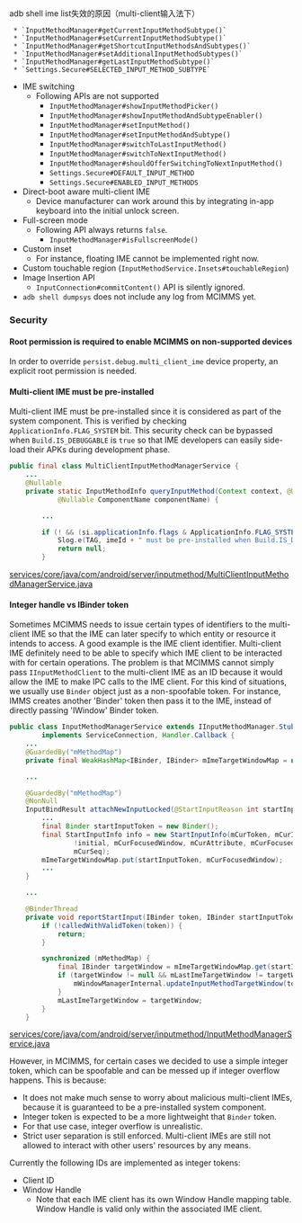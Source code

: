 <!-- Copyright (C) 2018 The Android Open Source Project

     Licensed under the Apache License, Version 2.0 (the "License");
     you may not use this file except in compliance with the License.
     You may obtain a copy of the License at
    
          http://www.apache.org/licenses/LICENSE-2.0
    
     Unless required by applicable law or agreed to in writing, software
     distributed under the License is distributed on an "AS IS" BASIS,
     WITHOUT WARRANTIES OR CONDITIONS OF ANY KIND, either express or implied.
     See the License for the specific language governing permissions and
     limitations under the License.


# Multi Client Input Method Editors

## History of Multi Client Input Method Editors (Multi Client IMEs)

An advanced multi-display support is requested for certain Android form-factors so that user(s) can type text on each display at the same time without losing software keyboard focus in other displays (hereafter called "multi-client scenario"). This is not possible in Android IMEs built on top of `InputMethodService` class. The assumption that a single IME client can be focused at the same time was made before Android IME APIs were introduced in Android 1.5 and many public APIs in `InputMethodService` have already relied heavily on that assumption (hereafter called "single-client scenario"). Updating `InputMethodService` class to support multi-client scenario is, however, quite challenging because:

 1. doing so would introduce an unacceptable amount of complexity into `InputMethodService`, which is already hard to maintain,
 2. IME developers still need to update their implementation to be able to support parallel requests from multiple focused IME client, which may require non-trivial redesign in their side (e.g. input decoder, typing history database, ...), and
 3. actual use cases for multi IME clients are expected to be evolved rapidly hence the new protocol is not yet stable and not yet ready to be exposed as public APIs.

Thus the first decision we made was that to support such special multi-display environments a new type of IME (hereafter called "multi-client IME") needs to be designed and implemented rather than reusing `InputMethodService` public class. On top of this decision, following decisions were also made:

 * Multi-client IME V1 will be built on top of private APIs. This means:
   * Multi-client IME must be pre-installed into the system. They cannot be distributed via application store since protocol compatibility is not guaranteed across devices and releases.
   * The system should trust multi-client IME to some extent. System integrators are responsible for making sure that the pre-installed multi-client IME works as expected.
 * Unlike `InputMethodService`, multiple multi-client IMEs cannot be enabled. The system pre-installs only one multi-client IME.
 * Punt some special features of Android IMEs (e.g. fullscreen mode, InputMethodSubtype, ...) from V1 goal unless someone actually requests those features for multi-client IME scenario.
 * Introduce `MultiClientInputMethodManagerService` (MCIMMS) for multi-client IME scenario and use it instead of `InputMethodManagerService` (IMMS) when a certain runtime flag is enabled at the device boot time. This means:
   * basically no risk for single-client scenario,
   * the feature can be easily deprecated, and
   * it forces us to rewrite IME system server, which is expected to be a good chance to reconsider what Android IME protocol should look like.
 * Most of form-factors such as Phones and TVs continue to use IMMS and support at most one focused IME client even under multi-display environment.


## How to test

For multi-client IME to properly work, an internal boolean resource `com.android.internal.R.bool.config_perDisplayFocusEnabled` needs to be `true`. Since this value cannot be overridden at the run time, you may need to rebuild the system image to enable per-display focus mode.

As for multi-client IME mode itself, you can enable multi-client IME mode just by setting a valid component name that supports multi-client IME protocol to the system property `persist.debug.multi_client_ime`, as long as `android.os.Build.IS_DEBUGGABLE` returns `true` and you can have root access. Reboot is required for this to take effect.

```shell
# Build and install a sample multi-client IME
make -j MultiClientInputMethod
adb install -r $OUT/system/priv-app/MultiClientInputMethod/MultiClientInputMethod.apk

# Enable multi-client IME for the side-loaded sample multi-client IME
adb root
adb shell setprop persist.debug.multi_client_ime com.example.android.multiclientinputmethod/.MultiClientInputMethod
adb reboot
```

To disable multi-client IME on non-supported devices again, just clear `persist.debug.multi_client_ime` as follows. Reboot is still required for this to take effect.

```shell
# Disable multi-client IME again
adb root
adb shell "setprop persist.debug.multi_client_ime ''"
adb reboot
```

## How to develop multi-client IMEs

There is a sample multi-client IME in `development/samples/MultiClientInputMethod/`.

## Versioning

Neither forward nor backward compatibility is guaranteed in multi-client IME APIs. The system integrator is responsible for making sure that both the system and pre-installed multi-client IME are compatible with each other every time the system image is updated.

## Implementation note
``
### Unsupported features

 * VR IME
   * `VrManager#setVrInputMethod()` system API is not supported.
 * InputMethodSubtype
   * Following APIs are not supported
     * `InputMethodManager#getEnabledInputMethodSubtypeList()`    ----> adb shell ime list失效的原因（multi-client输入法下）
     * `InputMethodManager#getCurrentInputMethodSubtype()`
     * `InputMethodManager#setCurrentInputMethodSubtype()`
     * `InputMethodManager#getShortcutInputMethodsAndSubtypes()`
     * `InputMethodManager#setAdditionalInputMethodSubtypes()`
     * `InputMethodManager#getLastInputMethodSubtype()`
     * `Settings.Secure#SELECTED_INPUT_METHOD_SUBTYPE`
 * IME switching
   * Following APIs are not supported
     * `InputMethodManager#showInputMethodPicker()`
     * `InputMethodManager#showInputMethodAndSubtypeEnabler()`
     * `InputMethodManager#setInputMethod()`
     * `InputMethodManager#setInputMethodAndSubtype()`
     * `InputMethodManager#switchToLastInputMethod()`
     * `InputMethodManager#switchToNextInputMethod()`
     * `InputMethodManager#shouldOfferSwitchingToNextInputMethod()`
     * `Settings.Secure#DEFAULT_INPUT_METHOD`
     * `Settings.Secure#ENABLED_INPUT_METHODS`
 * Direct-boot aware multi-client IME
   * Device manufacturer can work around this by integrating in-app keyboard into the initial unlock screen.
 * Full-screen mode
   * Following API always returns `false`.
     * `InputMethodManager#isFullscreenMode()`
 * Custom inset
   * For instance, floating IME cannot be implemented right now.
 * Custom touchable region (`InputMethodService.Insets#touchableRegion`)
 * Image Insertion API
   * `InputConnection#commitContent()` API is silently ignored.
 * `adb shell dumpsys` does not include any log from MCIMMS yet.

### Security

#### Root permission is required to enable MCIMMS on non-supported devices

In order to override `persist.debug.multi_client_ime` device property, an explicit root permission is needed.

#### Multi-client IME must be pre-installed

Multi-client IME must be pre-installed since it is considered as part of the system component. This is verified by checking `ApplicationInfo.FLAG_SYSTEM` bit. This security check can be bypassed when `Build.IS_DEBUGGABLE` is `true` so that IME developers can easily side-load their APKs during development phase.

```java
public final class MultiClientInputMethodManagerService {
    ...
    @Nullable
    private static InputMethodInfo queryInputMethod(Context context, @UserIdInt int userId,
            @Nullable ComponentName componentName) {

        ...

        if (! && (si.applicationInfo.flags & ApplicationInfo.FLAG_SYSTEM) == 0) {
            Slog.e(TAG, imeId + " must be pre-installed when Build.IS_DEBUGGABLE is false");
            return null;
        }
```
[services/core/java/com/android/server/inputmethod/MultiClientInputMethodManagerService.java](MultiClientInputMethodManagerService.java)


#### Integer handle vs IBinder token

Sometimes MCIMMS needs to issue certain types of identifiers to the multi-client IME so that the IME can later specify to which entity or resource it intends to access. A good example is the IME client identifier. Multi-client IME definitely need to be able to specify which IME client to be interacted with for certain operations. The problem is that MCIMMS cannot simply pass `IInputMethodClient` to the multi-client IME as an ID because it would allow the IME to make IPC calls to the IME client. For this kind of situations, we usually use `Binder` object just as a non-spoofable token. For instance, IMMS creates another 'Binder' token then pass it to the IME, instead of directly passing 'IWindow' Binder token.

```java
public class InputMethodManagerService extends IInputMethodManager.Stub
        implements ServiceConnection, Handler.Callback {
    ...
    @GuardedBy("mMethodMap")
    private final WeakHashMap<IBinder, IBinder> mImeTargetWindowMap = new WeakHashMap<>();

    ...

    @GuardedBy("mMethodMap")
    @NonNull
    InputBindResult attachNewInputLocked(@StartInputReason int startInputReason, boolean initial) {
        ...
        final Binder startInputToken = new Binder();
        final StartInputInfo info = new StartInputInfo(mCurToken, mCurId, startInputReason,
                !initial, mCurFocusedWindow, mCurAttribute, mCurFocusedWindowSoftInputMode,
                mCurSeq);
        mImeTargetWindowMap.put(startInputToken, mCurFocusedWindow);
        ...
    }

    ...

    @BinderThread
    private void reportStartInput(IBinder token, IBinder startInputToken) {
        if (!calledWithValidToken(token)) {
            return;
        }

        synchronized (mMethodMap) {
            final IBinder targetWindow = mImeTargetWindowMap.get(startInputToken);
            if (targetWindow != null && mLastImeTargetWindow != targetWindow) {
                mWindowManagerInternal.updateInputMethodTargetWindow(token, targetWindow);
            }
            mLastImeTargetWindow = targetWindow;
        }
    }
```
[services/core/java/com/android/server/inputmethod/InputMethodManagerService.java](InputMethodManagerService.java)

However, in MCIMMS, for certain cases we decided to use a simple integer token, which can be spoofable and can be messed up if integer overflow happens. This is because:

 * It does not make much sense to worry about malicious multi-client IMEs, because it is guaranteed to be a pre-installed system component.
 * Integer token is expected to be a more lightweight that `Binder` token.
 * For that use case, integer overflow is unrealistic.
 * Strict user separation is still enforced. Multi-client IMEs are still not allowed to interact with other users' resources by any means.

Currently the following IDs are implemented as integer tokens:

 * Client ID
 * Window Handle
   * Note that each IME client has its own Window Handle mapping table. Window Handle is valid only within the associated IME client.
